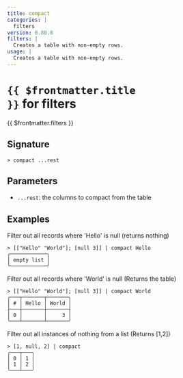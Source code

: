 ```yaml
---
title: compact
categories: |
  filters
version: 0.80.0
filters: |
  Creates a table with non-empty rows.
usage: |
  Creates a table with non-empty rows.
---
```


# <code>{{ $frontmatter.title }}</code> for filters

<div class='command-title'>{{ $frontmatter.filters }}</div>

## Signature

```> compact ...rest```

## Parameters

 -  `...rest`: the columns to compact from the table

## Examples

Filter out all records where 'Hello' is null (returns nothing)
```shell
> [["Hello" "World"]; [null 3]] | compact Hello
╭────────────╮
│ empty list │
╰────────────╯
```

Filter out all records where 'World' is null (Returns the table)
```shell
> [["Hello" "World"]; [null 3]] | compact World
╭───┬───────┬───────╮
│ # │ Hello │ World │
├───┼───────┼───────┤
│ 0 │       │     3 │
╰───┴───────┴───────╯

```

Filter out all instances of nothing from a list (Returns [1,2])
```shell
> [1, null, 2] | compact
╭───┬───╮
│ 0 │ 1 │
│ 1 │ 2 │
╰───┴───╯

```
